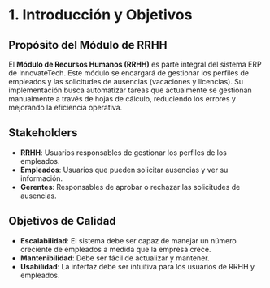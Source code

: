# 1. Introducción y Objetivos

## Propósito del Módulo de RRHH

El **Módulo de Recursos Humanos (RRHH)** es parte integral del sistema ERP de InnovateTech. Este módulo se encargará de gestionar los perfiles de empleados y las solicitudes de ausencias (vacaciones y licencias). Su implementación busca automatizar tareas que actualmente se gestionan manualmente a través de hojas de cálculo, reduciendo los errores y mejorando la eficiencia operativa.

## Stakeholders

- **RRHH**: Usuarios responsables de gestionar los perfiles de los empleados.
- **Empleados**: Usuarios que pueden solicitar ausencias y ver su información.
- **Gerentes**: Responsables de aprobar o rechazar las solicitudes de ausencias.

## Objetivos de Calidad

- **Escalabilidad**: El sistema debe ser capaz de manejar un número creciente de empleados a medida que la empresa crece.
- **Mantenibilidad**: Debe ser fácil de actualizar y mantener.
- **Usabilidad**: La interfaz debe ser intuitiva para los usuarios de RRHH y empleados.

